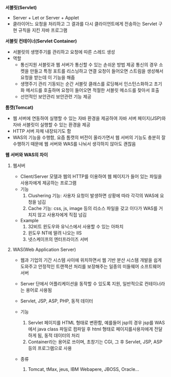 **서블릿(Servlet)**
 + Server  + Let or Server  + Applet
 + 클라이어느 요청을 처리하고 그 결과를 다시 클라이언트에게 전송하는 Servlet 구현 규칙을 지킨 자바 프로그램

**서블릿 컨테이너(Servlet Container)**
 + 서블릿의 생명주기를 관리하고 요청에 따른 스레드 생성
 + 역할
	 + 통신지원
	 	 서블릿과 웹 서버가 통신할 수 있는 손쉬운 방법 제공
	 	 통신의 경우 소켓을 만들고 특정 포트를 리스닝하고 연결 요청이 들어오면 스트림을 생성해서 요청을 받는데 이 기능을 해줌
	 + 생명주기 관리
	 	 기동되는 순간 서블릿 클래스를 로딩해서 인스턴스화하고 초기화 메서드를 호출하며 요청이 들어오면
		 적절한 서블릿 메소드를 찾아서 호출
	+ 선언적인 보안관리
		 보안관련 기능 제공

**톰캣(Tomcat)**
 + 웹 서버에 연동하여 실행할 수 있는 자바 환경을 제공하여 자바 서버 페이지(JSP)와 자바 서블릿이 실행할 수 있는 환경을 제공
 + HTTP 서버 자체 내장되기도 함
 + WAS의 기능을 수행함, 요즘 톰캣의 버전이 올라가면서 웹 서버의 기능도 충분히 잘 수행하기 때문에 웹 서버와 WAS를 나눠서 생각하지 않아도 괜찮음

**웹 서버와 WAS의 차이**
1. 웹서버
	 + Client/Server 모델과 웹의 HTTP를 이용하여 웹 페이지가 들어 있는 파일을 사용자에게 제공하는 프로그램
	 + 기능
		1. Clushering 기능: 사용자 요청이 발생하면 상황에 따라 각각의 WAS에 요청을 넘김
		2. Cache 기능: css, js, image 등의 리소스 파일을 갖고 이다가 WAS를 거치지 않고 사용자에게 직접 넘김
	 + Example
		1. 32비트 윈도우와 유닉스에서 사용할 수 있는 아파치
		2. 윈도우 NT에 딸려 나오는 IIS
		3. 넷스케이프의 엔터프라이즈 서버

2. WAS(Web Application Server)
	 + 웹과 기업의 기간 시스템 사이에 위치하면서 웹 기반 분산 시스템 개발을 쉽게 도와주고 안정적인 트랜잭션 처리를 보장해주는 일종의 미들웨어 소프트웨어 서버
	 + Server 단에서 어플리케이션을 동작할 수 있도록 지원, 일반적으로 컨테이너라는 용어로 사용됨
	 + Servlet, JSP, ASP, PHP, 동적 데이터

	 + 기능
		1. Servlet 페이지를 HTML 형태로 변환함, 예를들어 jsp의 경우 jsp를 WAS에서 java class 파일로 컴파일 후 html 형태로 페이지를사용자에게 전달하게 됨, 동적 데이터의 처리
		2. Container라는 용어로 쓰이며, 초창기는 CGI, 그 후 Servlet, JSP, ASP 등의 프로그램으로 사용

	 + 종류
		1. Tomcat, tMax, jeus, IBM Webapere, JBOSS, Oracle...